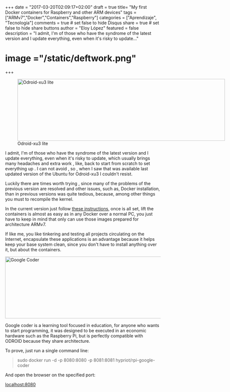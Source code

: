 +++
date = "2017-03-20T02:09:17+02:00"
draft = true
title= "My first Docker containers for Raspberry and other ARM devices"
tags = ["ARMv7","Docker","Containers","Raspberry"]
categories = ["Aprendizaje", "Tecnología"]
comments = true	# set false to hide Disqus
share = true	# set false to hide share buttons
author = "Eloy López"
featured = false
description = "I admit, I'm of those who have the syndrome of the latest version and I update everything, even when it's risky to update..."
# image ="/static/deftwork.png"
+++

<figure id="attachment_332" style="width: 672px" class="wp-caption aligncenter"><a href="/images/Odroid_Docker.png" rel="attachment wp-att-332"><img class="size-full wp-image-332" src="/images/Odroid_Docker.png" alt="Odroid-xu3 lite" width="672" height="201" srcset="/images/Odroid_Docker-300x90.png 300w, /images/Odroid_Docker.png 672w" sizes="(max-width: 672px) 100vw, 672px" /></a><figcaption class="wp-caption-text">Odroid-xu3 lite</figcaption></figure>

I admit, I'm of those who have the syndrome of the latest version and I update everything, even when it's risky to update, which usually brings many headaches and extra work , like, back to start from scratch to set everything up . I can not avoid , so , when I saw that was available last updated version of the Ubuntu for Odroid-xu3 I couldn't resist.

Luckily there are times worth trying , since many of the problems of the previous version are resolved and other issues, such as, Docker installation, than in previous versions was quite tedious, because, among other things you must to recompile the kernel.

In the current version just follow <a href="https://github.com/umiddelb/armhf/wiki/Installing,-running,-using-docker-on-armhf-(ARMv7)-devices" target="_blank">these instructions</a>, once is all set, lift the containers is almost as easy as in any Docker over a normal PC, you just have to keep in mind that only can use those images prepared for architecture ARMv7.

If like me, you like tinkering and testing all projects circulating on the Internet, encapsulate these applications is an advantage because it helps keep your base system clean, since you don't have to install anything over it, but about the containers.

<a href="/images/Coder.png" rel="attachment wp-att-333"><img class="aligncenter size-full wp-image-333" src="/images/Coder.png" alt="Google Coder" width="672" height="201" srcset="/images/Coder-300x90.png 300w, /images/Coder.png 672w" sizes="(max-width: 672px) 100vw, 672px" /></a>

Google coder is a learning tool focused in education, for anyone who wants to start programming, it was designed to be executed in an economic hardware such as the Raspberry Pi, but is perfectly compatible with ODROID because they share architecture.

To prove, just run a single command line:

> sudo docker run -d -p 8080:8080 -p 8081:8081 hypriot/rpi-google-coder

And open the browser on the specified port:

<a href="http://localhost:8080" target="_blank">localhost:8080</a>
